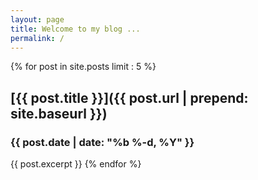 ```yaml
---
layout: page
title: Welcome to my blog ...
permalink: /
---
```

{% for post in site.posts limit : 5 %}
## [{{ post.title }}]({{ post.url | prepend: site.baseurl }})
### {{ post.date | date: "%b %-d, %Y" }}
 {{ post.excerpt }}
{% endfor %}
